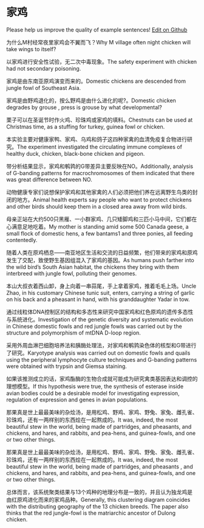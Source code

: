# 家鸡

Please help us improve the quality of example sentences! [Edit on Github](https://github.com/jiyushe/jiyu-example-sentence-source/blob/main/chinese/jiaji_1.md)

<p><span class="chinese">为什么M村经常夜里家鸡会不翼而飞？</span><span class="english">Why M village often night chicken will take wings to itself?</span></p>

<p><span class="chinese">以家鸡进行安全性试验，无二次中毒现象。</span><span class="english">The safety experiment with chicken had not secondary poisoning.</span></p>

<p><span class="chinese">家鸡是由东南亚原鸡演变而来的。</span><span class="english">Domestic chickens are descended from jungle fowl of Southeast Asia.</span></p>

<p><span class="chinese">家鸡是由野鸡退化的，按么野鸡是由什么进化的呢?。</span><span class="english">Domestic chicken degrades by grouse , press is grouse by what developmental?</span></p>

<p><span class="chinese">栗子可以在圣诞节时作火鸡、珍珠鸡或家鸡的填料。</span><span class="english">Chestnuts can be used at Christmas time, as a stuffing for turkey, guinea fowl or chicken.</span></p>

<p><span class="chinese">本实验主要对健康家鸭、家鸡、乌鸡和鸽子这四种家禽的血清免疫复合物进行研究。</span><span class="english">The experiment investigated the circulating immune complexes of healthy duck, chicken, black-bone chicken and pigeon.</span></p>

<p><span class="chinese">带分析结果显示，家鸡和鹌鹑的G带差异主要反映在NO。</span><span class="english">Additionally, analysis of G-banding patterns for macrochromosomes of them indicated that there was great difference between NO.</span></p>

<p><span class="chinese">动物健康专家们说想保护家鸡和其他家禽的人们必须把他们养在远离野生鸟类的封闭的地方。</span><span class="english">Animal health experts say people who want to protect chickens and other birds should keep them in a closed area away from wild birds.</span></p>

<p><span class="chinese">母亲正站在大约500只黑雁、一小群家鸡、几只矮脚鸡和三匹小马中间，它们都在心满意足地吃着。</span><span class="english">My mother is standing amid some 500 Canada geese, a small flock of domestic hens, a few bantams1 and three ponies, all feeding contentedly.</span></p>

<p><span class="chinese">随着人类在原鸡栖息——南亚地区生活和交流的日益频繁，他们带来的家鸡和原鸡发生了交配，致使野生基因组混入了家鸡的基因。</span><span class="english">As humans push farther into the wild bird’s South Asian habitat, the chickens they bring with them interbreed with jungle fowl, polluting their genomes.</span></p>

<p><span class="chinese">本山大叔衣着西山卸，身上向着一串蒜尾，手上拿着家鸡，推着毛毛上场。</span><span class="english">Uncle Zhao, in his customary Chinese tunic suit, enters, carrying a string of garlic on his back and a pheasant in hand, with his granddaughter Yadar in tow.</span></p>

<p><span class="chinese">通过线粒体DNA控制区的结构和多态性来研究中国家鸡和红色原鸡的遗传多态性与系统进化。</span><span class="english">Investigation of the genetic diversity and systematic evolution in Chinese domestic fowls and red jungle fowls was carried out by the structure and polymorphism of mtDNA D-loop region.</span></p>

<p><span class="chinese">采用外周血淋巴细胞培养法和胰酶处理法，对家鸡和鹌鹑染色体的核型和G带进行了研究。</span><span class="english">Karyotype analysis was carried out on domestic fowls and quails using the peripheral lymphocyte culture techniques and G-banding patterns were obtained with trypsin and Giemsa staining.</span></p>

<p><span class="chinese">如果该推测成立的话，家鸡酯酶的生物合成就可能成为研究禽类基因表达和调控的理想模型。</span><span class="english">If this hypothesis were true, the synthesis of esterase inside avian bodies could be a desirable model for investigating expression, regulation of expression and genes in avian populations.</span></p>

<p><span class="chinese">那果真是世上最最美味的杂烩汤，是用松鸡、野鸡、家鸡、野兔、家兔、雌孔雀、珍珠鸡，还有一两样别的东西烩在一起熬成的。</span><span class="english">It was, indeed, the most beautiful stew in the world, being made of partridges, and pheasants, and chickens, and hares, and rabbits, and pea-hens, and guinea-fowls, and one or two other things.</span></p>

<p><span class="chinese">那果真是世上最最美味的杂烩汤，是用松鸡、野鸡、家鸡、野兔、家兔、雌孔雀、珍珠鸡，还有一两样别的东西烩在一起熬成的。</span><span class="english">It was, indeed, the most beautiful stew in the world, being made of partridges, and pheasants , and chickens, and hares, and rabbits, and pea-hens, and guinea-fowls, and one or two other things.</span></p>

<p><span class="chinese">总体而言，该系统聚类结果与13个鸡种的地理分布是一致的，并且认为独龙鸡是由红原鸡进化而来的家鸡品种。</span><span class="english">Generally, this clustering diagram coincides with the distributing geography of the 13 chicken breeds. The paper also thinks that the red jungle-fowl is the matriarchic ancestor of Dulong chicken.</span></p>


